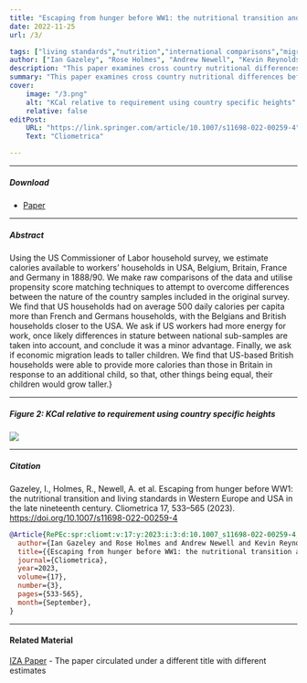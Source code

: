 ```yaml
---
title: "Escaping from hunger before WW1: the nutritional transition and living standards in Western Europe and USA in the late nineteenth century" 
date: 2022-11-25
url: /3/

tags: ["living standards","nutrition","international comparisons","migration"]
author: ["Ian Gazeley", "Rose Holmes", "Andrew Newell", "Kevin Reynolds", "Hector Rufrancos"]
description: "This paper examines cross country nutritional differences before WWI using the USCL survey. Published in Cliometrica, 2023." 
summary: "This paper examines cross country nutritional differences before WWI using the USCL survey. We find that US households had on average 500 daily calories per capita more than French and Germans households, with the Belgians and British households closer to the USA. " 
cover:
    image: "/3.png"
    alt: "KCal relative to requirement using country specific heights"
    relative: false
editPost:
    URL: "https://link.springer.com/article/10.1007/s11698-022-00259-4"
    Text: "Cliometrica"

---
```


---

##### Download

+ [Paper](https://link.springer.com/article/10.1007/s11698-022-00259-4)

---

##### Abstract

Using the US Commissioner of Labor household survey, we estimate calories available to workers’ households in USA, Belgium, Britain, France and Germany in 1888/90. We make raw comparisons of the data and utilise propensity score matching techniques to attempt to overcome differences between the nature of the country samples included in the original survey. We find that US households had on average 500 daily calories per capita more than French and Germans households, with the Belgians and British households closer to the USA. We ask if US workers had more energy for work, once likely differences in stature between national sub-samples are taken into account, and conclude it was a minor advantage. Finally, we ask if economic migration leads to taller children. We find that US-based British households were able to provide more calories than those in Britain in response to an additional child, so that, other things being equal, their children would grow taller.}

---

##### Figure 2: KCal relative to requirement using country specific heights

![](/3.png)

---

##### Citation

Gazeley, I., Holmes, R., Newell, A. et al. Escaping from hunger before WW1: the nutritional transition and living standards in Western Europe and USA in the late nineteenth century. Cliometrica 17, 533–565 (2023). https://doi.org/10.1007/s11698-022-00259-4

```BibTeX
@Article{RePEc:spr:cliomt:v:17:y:2023:i:3:d:10.1007_s11698-022-00259-4,
  author={Ian Gazeley and Rose Holmes and Andrew Newell and Kevin Reynolds and Hector Gutierrez Rufrancos},
  title={{Escaping from hunger before WW1: the nutritional transition and living standards in Western Europe and USA in the late nineteenth century}},
  journal={Cliometrica},
  year=2023,
  volume={17},
  number={3},
  pages={533-565},
  month={September},
}
```
---
#### Related Material

[IZA Paper](https://www.iza.org/publications/dp/11037/escaping-from-hunger-before-ww1-nutrition-and-living-standards-in-western-europe-and-usa-in-the-late-nineteenth-century) - The paper circulated under a different title with different estimates